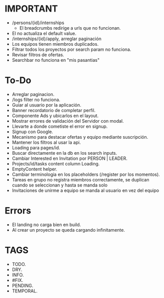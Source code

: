 # IMPORTANT

- /persons/{id}/internships
  - El breadcrumbs redirige a urls que no funcionan.
- El <FilterBar /> no actualiza el default value.
- /internships/{id}/apply, arreglar paginación
- Los equipos tienen miembros duplicados.
- Filtrar todos los proyectos por search param no funciona.
- Revisar filtros de ofertas.
- Searchbar no funciona en "mis pasantias"

# To-Do

- Arreglar paginacion.
- /logs filter no funciona.
- Guiar al usuario por la aplicación.
- Banner recordatorio de completar perfil.
- Componente Ads y ubicarlos en el layout.
- Mostrar errores de validación del Servidor con modal.
- Llevarte a donde cometiste el error en signup.
- Signup con Google.
- Mecanismo para destacar ofertas y equipo mediante suscripción.
- Mantener los filtros al usar la api.
- Loading para pages/id.
- Buscar directamente en la db en los search inputs.
- Cambiar Interested en Invitation por PERSON | LEADER.
- Projects/id/tasks content column Loading.
- EmptyContent helper.
- Cambiar terminologia en los placeholders (/register por los momentos).
- Tareas en grupo no registra miembros correctamente, se duplican cuando se seleccionan y hasta se manda solo 
- Invitaciones de unirme a equipo se manda al usuario en vez del equipo

# Errors

- El landing no carga bien en build.
- Al crear un proyecto se queda cargando infinitamente.

# TAGS

- TODO.
- DRY.
- INFO.
- #FIX.
- PENDING.
- TEMPORAL.
